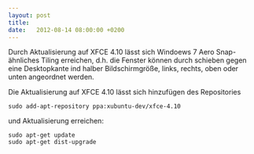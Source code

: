 ```yaml
---
layout: post
title:
date:   2012-08-14 08:00:00 +0200
---
```


Durch Aktualisierung auf XFCE 4.10 lässt sich Windoews 7 Aero
Snap-ähnliches Tiling erreichen, d.h. die Fenster können durch schieben
gegen eine Desktopkante ind halber Bildschirmgröße, links, rechts, oben
oder unten angeordnet werden.

Die Aktualisierung auf XFCE 4.10 lässt sich hinzufügen des Repositories

    sudo add-apt-repository ppa:xubuntu-dev/xfce-4.10

und Aktualisierung erreichen:

    sudo apt-get update
    sudo apt-get dist-upgrade